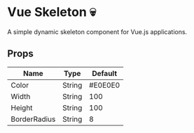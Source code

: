 # Vue Skeleton 💀
A simple dynamic skeleton component for Vue.js applications.
## Props
| Name | Type | Default
|--|--|--|
| Color | String | #E0E0E0
| Width | String | 100
| Height | String | 100
| BorderRadius | String | 8